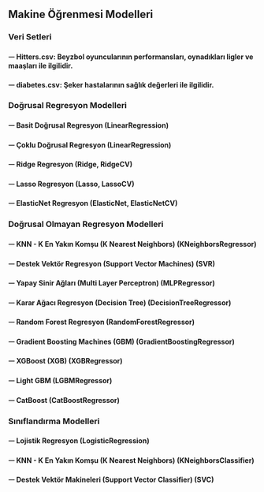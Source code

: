 ## Makine Öğrenmesi Modelleri
### Veri Setleri
#### ᅳ Hitters.csv: Beyzbol oyuncularının performansları, oynadıkları ligler ve maaşları ile ilgilidir.
#### ᅳ diabetes.csv: Şeker hastalarının sağlık değerleri ile ilgilidir.
### Doğrusal Regresyon Modelleri
#### ᅳ Basit Doğrusal Regresyon (LinearRegression)
#### ᅳ Çoklu Doğrusal Regresyon (LinearRegression)
#### ᅳ Ridge Regresyon (Ridge, RidgeCV)
#### ᅳ Lasso Regresyon (Lasso, LassoCV)
#### ᅳ ElasticNet Regresyon (ElasticNet, ElasticNetCV)
### Doğrusal Olmayan Regresyon Modelleri
#### ᅳ KNN - K En Yakın Komşu (K Nearest Neighbors) (KNeighborsRegressor)
#### ᅳ Destek Vektör Regresyon (Support Vector Machines) (SVR)
#### ᅳ Yapay Sinir Ağları (Multi Layer Perceptron) (MLPRegressor)
#### ᅳ Karar Ağacı Regresyon (Decision Tree) (DecisionTreeRegressor)
#### ᅳ Random Forest Regresyon (RandomForestRegressor)
#### ᅳ Gradient Boosting Machines (GBM) (GradientBoostingRegressor)
#### ᅳ XGBoost (XGB) (XGBRegressor)
#### ᅳ Light GBM (LGBMRegressor)
#### ᅳ CatBoost (CatBoostRegressor)
### Sınıflandırma Modelleri
#### ᅳ Lojistik Regresyon (LogisticRegression)
#### ᅳ KNN - K En Yakın Komşu (K Nearest Neighbors) (KNeighborsClassifier)
#### ᅳ Destek Vektör Makineleri (Support Vector Classifier) (SVC)
